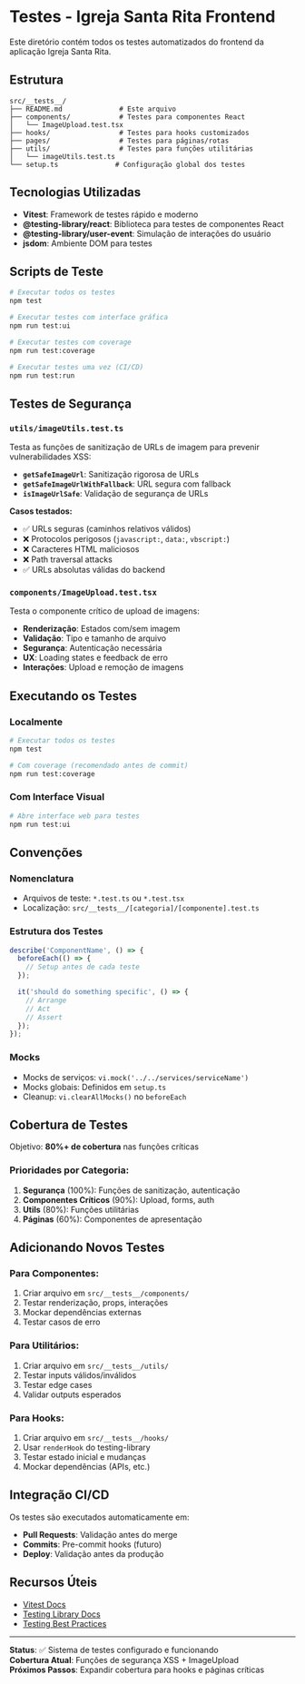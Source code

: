 # Testes - Igreja Santa Rita Frontend

Este diretório contém todos os testes automatizados do frontend da aplicação Igreja Santa Rita.

## Estrutura

```
src/__tests__/
├── README.md              # Este arquivo
├── components/            # Testes para componentes React
│   └── ImageUpload.test.tsx
├── hooks/                 # Testes para hooks customizados
├── pages/                 # Testes para páginas/rotas
├── utils/                 # Testes para funções utilitárias
│   └── imageUtils.test.ts
└── setup.ts              # Configuração global dos testes
```

## Tecnologias Utilizadas

- **Vitest**: Framework de testes rápido e moderno
- **@testing-library/react**: Biblioteca para testes de componentes React
- **@testing-library/user-event**: Simulação de interações do usuário
- **jsdom**: Ambiente DOM para testes

## Scripts de Teste

```bash
# Executar todos os testes
npm test

# Executar testes com interface gráfica
npm run test:ui

# Executar testes com coverage
npm run test:coverage

# Executar testes uma vez (CI/CD)
npm run test:run
```

## Testes de Segurança

### `utils/imageUtils.test.ts`

Testa as funções de sanitização de URLs de imagem para prevenir vulnerabilidades XSS:

- **`getSafeImageUrl`**: Sanitização rigorosa de URLs
- **`getSafeImageUrlWithFallback`**: URL segura com fallback
- **`isImageUrlSafe`**: Validação de segurança de URLs

**Casos testados:**
- ✅ URLs seguras (caminhos relativos válidos)
- ❌ Protocolos perigosos (`javascript:`, `data:`, `vbscript:`)
- ❌ Caracteres HTML maliciosos
- ❌ Path traversal attacks
- ✅ URLs absolutas válidas do backend

### `components/ImageUpload.test.tsx`

Testa o componente crítico de upload de imagens:

- **Renderização**: Estados com/sem imagem
- **Validação**: Tipo e tamanho de arquivo
- **Segurança**: Autenticação necessária
- **UX**: Loading states e feedback de erro
- **Interações**: Upload e remoção de imagens

## Executando os Testes

### Localmente

```bash
# Executar todos os testes
npm test

# Com coverage (recomendado antes de commit)
npm run test:coverage
```

### Com Interface Visual

```bash
# Abre interface web para testes
npm run test:ui
```

## Convenções

### Nomenclatura
- Arquivos de teste: `*.test.ts` ou `*.test.tsx`
- Localização: `src/__tests__/[categoria]/[componente].test.ts`

### Estrutura dos Testes
```typescript
describe('ComponentName', () => {
  beforeEach(() => {
    // Setup antes de cada teste
  });

  it('should do something specific', () => {
    // Arrange
    // Act  
    // Assert
  });
});
```

### Mocks
- Mocks de serviços: `vi.mock('../../services/serviceName')`
- Mocks globais: Definidos em `setup.ts`
- Cleanup: `vi.clearAllMocks()` no `beforeEach`

## Cobertura de Testes

Objetivo: **80%+ de cobertura** nas funções críticas

### Prioridades por Categoria:
1. **Segurança** (100%): Funções de sanitização, autenticação
2. **Componentes Críticos** (90%): Upload, forms, auth
3. **Utils** (80%): Funções utilitárias
4. **Páginas** (60%): Componentes de apresentação

## Adicionando Novos Testes

### Para Componentes:
1. Criar arquivo em `src/__tests__/components/`
2. Testar renderização, props, interações
3. Mockar dependências externas
4. Testar casos de erro

### Para Utilitários:
1. Criar arquivo em `src/__tests__/utils/`
2. Testar inputs válidos/inválidos
3. Testar edge cases
4. Validar outputs esperados

### Para Hooks:
1. Criar arquivo em `src/__tests__/hooks/`
2. Usar `renderHook` do testing-library
3. Testar estado inicial e mudanças
4. Mockar dependências (APIs, etc.)

## Integração CI/CD

Os testes são executados automaticamente em:
- **Pull Requests**: Validação antes do merge
- **Commits**: Pre-commit hooks (futuro)
- **Deploy**: Validação antes da produção

## Recursos Úteis

- [Vitest Docs](https://vitest.dev/)
- [Testing Library Docs](https://testing-library.com/)
- [Testing Best Practices](https://kentcdodds.com/blog/common-mistakes-with-react-testing-library)

---

**Status**: ✅ Sistema de testes configurado e funcionando  
**Cobertura Atual**: Funções de segurança XSS + ImageUpload  
**Próximos Passos**: Expandir cobertura para hooks e páginas críticas